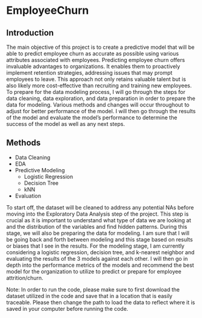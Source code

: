 # EmployeeChurn

## Introduction
The main objective of this project is to create a predictive model that will be able to predict employee churn as accurate as possible using various attributes associated with employees. 
Predicting employee churn offers invaluable advantages to organizations. It enables them to proactively implement retention strategies, addressing issues that may prompt employees to leave. 
This approach not only retains valuable talent but is also likely more cost-effective than recruiting and training new employees. 
To prepare for the data modeling process, I will go through the steps for data cleaning, data exploration, and data preparation in order to prepare the data for modeling. Various methods
and changes will occur throughout to adjust for better performance of the model. I will then go through the results of the model and evaluate the model’s performance to determine the success of 
the model as well as any next steps.

## Methods
* Data Cleaning
* EDA
* Predictive Modeling
  * Logistic Regression
  * Decision Tree
  * kNN
* Evaluation

To start off, the dataset will be cleaned to address any potential NAs before moving into the Exploratory Data Analysis step of the project. This step is crucial as it is important to understand what type of data we are looking at and the distribution of the variables and find hidden patterns. During this stage, we will also be preparing the data for modeling. I am sure that I will be going back and forth between modeling and this stage based on results or biases that I see in the results. For the modeling stage, I am currently considering a logistic regression, decision tree, and k-nearest neighbor and evaluating the results of the 3 models against each other. I will then go in depth into the performance metrics of the models and recommend the best model for the organization to utilize to predict or prepare for employee attrition/churn. 

Note: In order to run the code, please make sure to first download the dataset utilized in the code and save that in a location that is easily traceable. Please then change the path to load the data to reflect where it is saved in your computer before running the code.  



